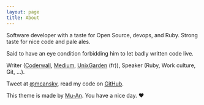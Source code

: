 ```yaml
---
layout: page
title: About
---
```


Software developer with a taste for Open Source, devops, and Ruby. Strong taste for nice code and pale ales.

Said to have an eye condition forbidding him to let badly written code live.

Writer ([Coderwall](https://coderwall.com/mcansky), [Medium](https://medium.com/@mcansky), [UnixGarden](http://www.unixgarden.com/?s=thomas+riboulet) (fr)), Speaker (Ruby, Work culture, Git, ...).

Tweet at [@mcansky](http://twitter.com/mcansky), read my code on [GitHub](http://github.com/mcansky).

This theme is made by [Mu-An](http://muan.co). You have a nice day. ♥
